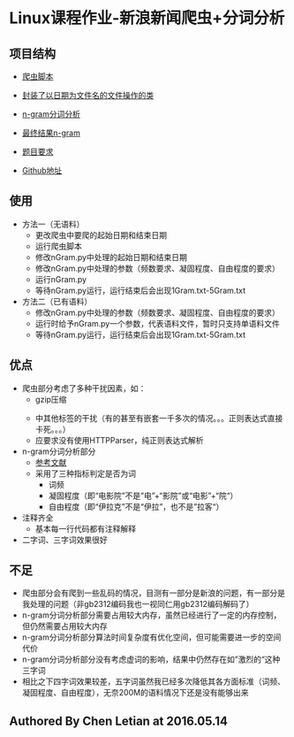 # Linux课程作业-新浪新闻爬虫+分词分析
## 项目结构
- [爬虫脚本](./reptile.py)
- [封装了以日期为文件名的文件操作的类](./FileOperator.py)
- [n-gram分词分析](./nGram.py)
- [最终结果n-gram](./result/)
- [题目要求](./20160426作业.pdf)

- [Github地址](https://github.com/sunshineclt/n-gram)

## 使用
- 方法一（无语料）
	- 更改爬虫中要爬的起始日期和结束日期
	- 运行爬虫脚本
	- 修改nGram.py中处理的起始日期和结束日期
	- 修改nGram.py中处理的参数（频数要求、凝固程度、自由程度的要求）
	- 运行nGram.py
	- 等待nGram.py运行，运行结束后会出现1Gram.txt-5Gram.txt
- 方法二（已有语料）
	- 修改nGram.py中处理的参数（频数要求、凝固程度、自由程度的要求）
	- 运行时给予nGram.py一个参数，代表语料文件，暂时只支持单语料文件
	- 等待nGram.py运行，运行结束后会出现1Gram.txt-5Gram.txt

## 优点
- 爬虫部分考虑了多种干扰因素，如：
	- gzip压缩
	- <p></p>中其他标签的干扰（有的甚至有<font><font></font></font>嵌套一千多次的情况。。。正则表达式直接卡死。。。）
	- 应要求没有使用HTTPParser，纯正则表达式解析
- n-gram分词分析部分
	- [参考文献](http://www.matrix67.com/blog/archives/5044)
	- 采用了三种指标判定是否为词
		- 词频
		- 凝固程度（即“电影院”不是“电”+“影院”或“电影”+“院“）
		- 自由程度（即“伊拉克”不是“伊拉”，也不是”拉客“）
- 注释齐全
	- 基本每一行代码都有注释解释
- 二字词、三字词效果很好

## 不足
- 爬虫部分会有爬到一些乱码的情况，目测有一部分是新浪的问题，有一部分是我处理的问题（非gb2312编码我也一视同仁用gb2312编码解码了）
- n-gram分词分析部分需要占用较大内存，虽然已经进行了一定的内存控制，但仍然需要占用较大内存
- n-gram分词分析部分算法时间复杂度有优化空间，但可能需要进一步的空间代价
- n-gram分词分析部分没有考虑虚词的影响，结果中仍然存在如”激烈的“这种三字词
- 相比之下四字词效果较差，五字词虽然我已经多次降低其各方面标准（词频、凝固程度、自由程度），无奈200M的语料情况下还是没有能够出来

## Authored By Chen Letian at 2016.05.14


